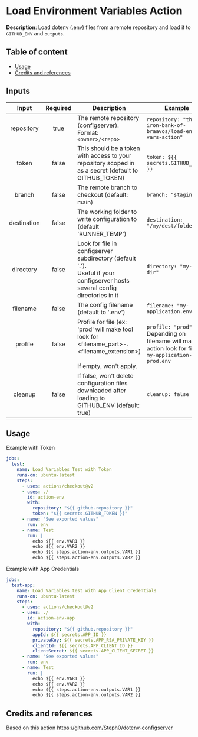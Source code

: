 # Load Environment Variables Action
__Description__: Load dotenv (.env) files from a remote repository and load it to `GITHUB_ENV` and `outputs`.

## Table of content
* [Usage](#usage)
* [Credits and references](#credits-and-references)

## Inputs
  Input  | Required | Description                                                                                                                            | Example                                                                                                 |
|:-----------:|:--------:|----------------------------------------------------------------------------------------------------------------------------------------|---------------------------------------------------------------------------------------------------------|
|  repository |   true   | The remote repository (configserver). Format: `<owner>/<repo>`                                                                                                      | `repository: "the-iron-bank-of-braavos/load-env-vars-action"`                                                              |
|    token    |   false   | This should be a token with access to your repository scoped in as a secret (default to GITHUB_TOKEN)                                                            | `token: ${{ secrets.GITHUB_TOKEN }}`                                                                    |
|    branch   |   false  | The remote branch to checkout (default: main)                                                                                          | `branch: "staging"`                                                                                     |
| destination |   false  | The working folder to write configuration to (default 'RUNNER_TEMP')                                                                   | `destination: "/my/dest/folder"`                                                                        |
|  directory  |   false  | Look for file in configserver subdirectory (default '.').<br>Useful if your configserver hosts several config directories in it        | `directory: "my-app-dir"`                                                                               |
|   filename  |   false  | The config filename (default to '.env')                                                                                                | `filename: "my-application.env"`                                                                        |
|   profile   |   false  | Profile for file (ex: 'prod' will make tool <br>look for <filename_part>-<profile>.<filename_extension>)<br><br>If empty, won't apply. | `profile: "prod"`<br>Depending on filename will make action look for file:<br>`my-application-prod.env` |
|   cleanup   |   false  | If false, won't delete configuration files downloaded after loading to GITHUB_ENV (default: true)                                      | `cleanup: false`


## Usage
  
Example with Token
  
```yaml
jobs:  
  test:
    name: Load Variables Test with Token
    runs-on: ubuntu-latest
    steps:
      - uses: actions/checkout@v2
      - uses: ./
        id: action-env
        with:
          repository: "${{ github.repository }}"
          token: "${{ secrets.GITHUB_TOKEN }}"
      - name: "See exported values"
        run: env        
      - name: Test
        run: |
          echo ${{ env.VAR1 }}
          echo ${{ env.VAR2 }}
          echo ${{ steps.action-env.outputs.VAR1 }}
          echo ${{ steps.action-env.outputs.VAR2 }}
```

Example with App Credentials  
  
```yaml
jobs:
  test-app:
    name: Load Variables test with App Client Credentials
    runs-on: ubuntu-latest
    steps:
      - uses: actions/checkout@v2
      - uses: ./
        id: action-env-app
        with:
          repository: "${{ github.repository }}"
          appId: ${{ secrets.APP_ID }}
          privateKey: ${{ secrets.APP_RSA_PRIVATE_KEY }}
          clientId: ${{ secrets.APP_CLIENT_ID }}
          clientSecret: ${{ secrets.APP_CLIENT_SECRET }}
      - name: "See exported values"
        run: env        
      - name: Test
        run: |
          echo ${{ env.VAR1 }}
          echo ${{ env.VAR2 }}
          echo ${{ steps.action-env.outputs.VAR1 }}
          echo ${{ steps.action-env.outputs.VAR2 }}
```

## Credits and references

Based on this action https://github.com/Steph0/dotenv-configserver
